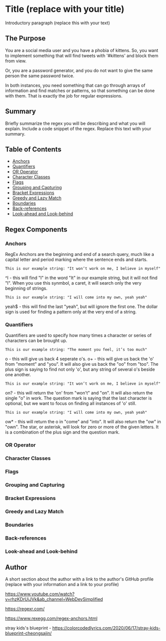 # Title (replace with your title)

Introductory paragraph (replace this with your text)

## The Purpose

You are a social media user and you have a phobia of kittens. So, you want to implement something that will find tweets with '#kittens' and block them from view.

Or, you are a password generator, and you do not want to give the same person the same password twice.

In both instances, you need something that can go through arrays of information and find matches or patterns, so that something can be done with them. That is exactly the job for regular expressions.

## Summary

Briefly summarize the regex you will be describing and what you will explain. Include a code snippet of the regex. Replace this text with your summary.

## Table of Contents

- [Anchors](#anchors)
- [Quantifiers](#quantifiers)
- [OR Operator](#or-operator)
- [Character Classes](#character-classes)
- [Flags](#flags)
- [Grouping and Capturing](#grouping-and-capturing)
- [Bracket Expressions](#bracket-expressions)
- [Greedy and Lazy Match](#greedy-and-lazy-match)
- [Boundaries](#boundaries)
- [Back-references](#back-references)
- [Look-ahead and Look-behind](#look-ahead-and-look-behind)

## Regex Components

### Anchors

RegEx Anchors are the beginning and end of a search query, much like a capital letter and period marking where the sentence ends and starts.

    This is our example string: "It won’t work on me, I believe in myself"

^I - this will find "I" in the word "It" in our example string, but it will not find "I". When you use this synmbol, a caret, it will search only the very beginning of strings.

    This is our example string: "I will come into my own, yeah yeah"

yeah$ - this will find the last "yeah", but will ignore the first one. The dollar sign is used for finding a pattern only at the very end of a string.

### Quantifiers

Quantifiers are used to specify how many times a character or series of characters can be brought up.

    This is our example string: "The moment you feel, it’s too much"

o - this will give us back 4 seperate o's.
o+ - this will give us back the 'o' from "moment" and "you". It will also give us back the "oo" from "too". The plus sign is saying to find not only 'o', but any string of several o's beside one another.

    This is our example string: "It won’t work on me, I believe in myself"

on? - this will return the 'on' from "won't" and "on". It will also return the single "o" in work. The question mark is saying that the last character is optional, but we want to focus on finding all instances of 'o' still.

    This is our example string: "I will come into my own, yeah yeah"

ow* - this will return the o in "come" and "into". It will also return the "ow" in "own". The star, or asterisk, will look for zero or more of the given letters. It is a combination of the plus sign and the question mark.



### OR Operator

### Character Classes

### Flags

### Grouping and Capturing

### Bracket Expressions

### Greedy and Lazy Match

### Boundaries

### Back-references

### Look-ahead and Look-behind

## Author

A short section about the author with a link to the author's GitHub profile (replace with your information and a link to your profile)

https://www.youtube.com/watch?v=rhzKDrUiJVk&ab_channel=WebDevSimplified

https://regexr.com/

https://www.rexegg.com/regex-anchors.html

stray kids's blueprint - https://colorcodedlyrics.com/2020/06/17/stray-kids-blueprint-cheongsajin/
